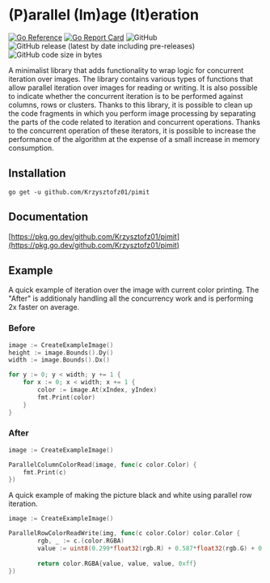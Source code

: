 # (P)arallel (Im)age (It)eration

[![Go Reference](https://pkg.go.dev/badge/github.com/Krzysztofz01/pimit.svg)](https://pkg.go.dev/github.com/Krzysztofz01/pimit)
[![Go Report Card](https://goreportcard.com/badge/github.com/Krzysztofz01/pimit)](https://goreportcard.com/report/github.com/Krzysztofz01/pimit)
![GitHub](https://img.shields.io/github/license/Krzysztofz01/pimit)
![GitHub release (latest by date including pre-releases)](https://img.shields.io/github/v/release/Krzysztofz01/pimit?include_prereleases)
![GitHub code size in bytes](https://img.shields.io/github/languages/code-size/Krzysztofz01/pimit)

A minimalist library that adds functionality to wrap logic for concurrent iteration over images. The library contains various types of functions that allow parallel iteration over images for reading or writing. It is also possible to indicate whether the concurrent iteration is to be performed against columns, rows or clusters. Thanks to this library, it is possible to clean up the code fragments in which you perform image processing by separating the parts of the code related to iteration and concurrent operations. Thanks to the concurrent operation of these iterators, it is possible to increase the performance of the algorithm at the expense of a small increase in memory consumption.

## Installation
```
go get -u github.com/Krzysztofz01/pimit
```

## Documentation

[https://pkg.go.dev/github.com/Krzysztofz01/pimit](https://pkg.go.dev/github.com/Krzysztofz01/pimit)

## Example
A quick example of iteration over the image with current color printing. The "After" is additionaly handling all the concurrency work and is performing 2x faster on average.

### Before
```go
image := CreateExampleImage()
height := image.Bounds().Dy()
width := image.Bounds().Dx()

for y := 0; y < width; y += 1 {
    for x := 0; x < width; x += 1 {
        color := image.At(xIndex, yIndex)
        fmt.Print(color)
    }
} 
```

### After
```go
image := CreateExampleImage()

ParallelColumnColorRead(image, func(c color.Color) {
    fmt.Print(c)
})
```

A quick example of making the picture black and white using parallel row iteration.
```go
image := CreateExampleImage()

ParallelRowColorReadWrite(img, func(c color.Color) color.Color {
		rgb, _ := c.(color.RGBA)
		value := uint8(0.299*float32(rgb.R) + 0.587*float32(rgb.G) + 0.114*float32(rgb.B))
		
		return color.RGBA{value, value, value, 0xff}
})
```